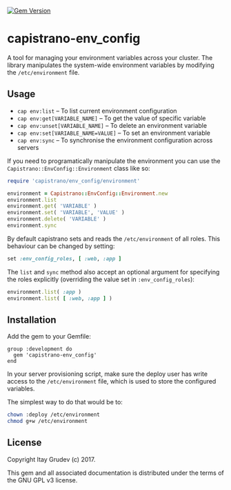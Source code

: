 [![Gem Version](https://badge.fury.io/rb/capistrano-env_config.svg)](https://badge.fury.io/rb/capistrano-env_config)

capistrano-env_config
=====================

A tool for managing your environment variables across your cluster. The library
manipulates the system-wide environment variables by modifying the
`/etc/environment` file.

Usage
-----

* `cap env:list` – To list current environment configuration
* `cap env:get[VARIABLE_NAME]` – To get the value of specific variable
* `cap env:unset[VARIABLE_NAME]` – To delete an environment variable
* `cap env:set[VARIABLE_NAME=VALUE]` – To set an environment variable
* `cap env:sync` – To synchronise the environment configuration across servers

If you need to programatically manipulate the environment you can use the
`Capistrano::EnvConfig::Environment` class like so:

```ruby
require 'capistrano/env_config/environment'

environment = Capistrano::EnvConfig::Environment.new
environment.list
environment.get( 'VARIABLE' )
environment.set( 'VARIABLE', 'VALUE' )
environment.delete( 'VARIABLE' )
environment.sync
```

By default capistrano sets and reads the `/etc/environment` of all roles. This
behaviour can be changed by setting:

```ruby
set :env_config_roles, [ :web, :app ]
```

The `list` and `sync` method also accept an optional argument for specifying the
roles explicitly (overriding the value set in `:env_config_roles`):

```ruby
environment.list( :app )
environment.list( [ :web, :app ] )
```

Installation
------------

Add the gem to your Gemfile:

```gemfile
group :development do
  gem 'capistrano-env_config'
end
```

In your server provisioning script, make sure the deploy user has write access
to the `/etc/environment` file, which is used to store the configured variables.

The simplest way to do that would be to:

```bash
chown :deploy /etc/environment
chmod g+w /etc/environment
```

License
-------

Copyright Itay Grudev (c) 2017.

This gem and all associated documentation is distributed under the terms of the
GNU GPL v3 license.